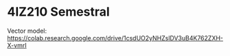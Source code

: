 # 4IZ210 Semestral
Vector model: https://colab.research.google.com/drive/1csdUO2yNHZslDV3uB4K762ZXH-X-vmrI
